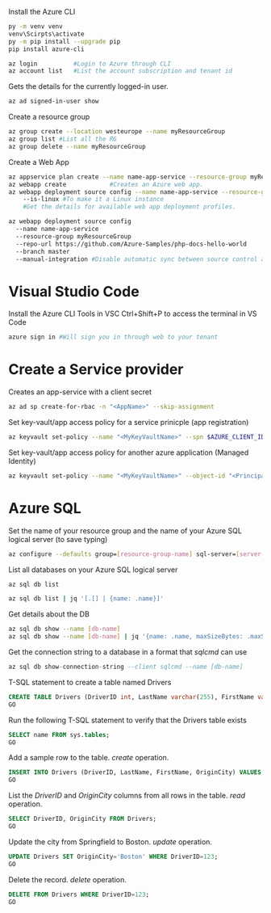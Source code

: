 Install the Azure CLI
```sh
py -m venv venv
venv\Scirpts\activate
py -m pip install --upgrade pip
pip install azure-cli

az login          #Login to Azure through CLI
az account list   #List the account subscription and tenant id
```

Gets the details for the currently logged-in user.
```sh
az ad signed-in-user show
```



Create a resource group
```sh
az group create --location westeurope --name myResourceGroup
az group list #List all the RG
az group delete --name myResourceGroup

```

Create a Web App 
```sh
az appservice plan create --name name-app-service --resource-group myResourceGroup   #Creates an App Service plan.
az webapp create            #Creates an Azure web app.
az webapp deployment source config --name name-app-service --resource-group myResourceGroup 
    --is-linux #To make it a Linux instance
    #Get the details for available web app deployment profiles.

az webapp deployment source config 
  --name name-app-service 
  --resource-group myResourceGroup 
  --repo-url https://github.com/Azure-Samples/php-docs-hello-world 
  --branch master 
  --manual-integration #Disable automatic sync between source control and web. 
```


# Visual Studio Code
Install the Azure CLI Tools in VSC
Ctrl+Shift+P to access the terminal in VS Code
```sh
azure sign in #Will sign you in through web to your tenant
```

# Create a Service provider
Creates an app-service with a client secret 
```sh
az ad sp create-for-rbac -n "<AppName>" --skip-assignment
```

Set key-vault/app access policy for a service prinicple (app registration) 
```sh
az keyvault set-policy --name "<MyKeyVaultName>" --spn $AZURE_CLIENT_ID --secret-permissions backup delete get list set
```

Set key-vault/app access policy for another azure application (Managed Identity)
```sh
az keyvault set-policy --name "<MyKeyVaultName>" --object-id "<PrincipalId>" --secret-permissions get
```

# Azure SQL
Set the name of your resource group and the name of your Azure SQL logical server (to save typing)
```sh
az configure --defaults group=[resource-group-name] sql-server=[server-name]
```
List all databases on your Azure SQL logical server
```sh
az sql db list

az sql db list | jq '[.[] | {name: .name}]'
```

Get details about the DB
```sh
az sql db show --name [db-name]
az sql db show --name [db-name] | jq '{name: .name, maxSizeBytes: .maxSizeBytes, status: .status}'
```

Get the connection string to a database in a format that *sqlcmd* can use
```sql
az sql db show-connection-string --client sqlcmd --name [db-name]
```

T-SQL statement to create a table named Drivers
```sql
CREATE TABLE Drivers (DriverID int, LastName varchar(255), FirstName varchar(255), OriginCity varchar(255));
GO
```

Run the following T-SQL statement to verify that the Drivers table exists
```sql
SELECT name FROM sys.tables;
GO
```
Add a sample row to the table. *create* operation.
```sql
INSERT INTO Drivers (DriverID, LastName, FirstName, OriginCity) VALUES (123, 'Zirne', 'Laura', 'Springfield');
GO
```
List the *DriverID* and *OriginCity* columns from all rows in the table. *read* operation.
```sql
SELECT DriverID, OriginCity FROM Drivers;
GO
```

Update the city from Springfield to Boston. *update* operation.
```sql
UPDATE Drivers SET OriginCity='Boston' WHERE DriverID=123;
GO
```

Delete the record. *delete* operation.
```sql
DELETE FROM Drivers WHERE DriverID=123;
GO
```
